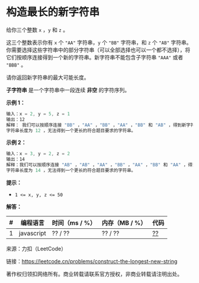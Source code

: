 # 构造最长的新字符串

给你三个整数 `x` ，`y` 和 `z` 。

这三个整数表示你有 `x` 个 `"AA"` 字符串，`y` 个 `"BB"` 字符串，和 `z` 个 `"AB"` 字符串。你需要选择这些字符串中的部分字符串（可以全部选择也可以一个都不选择），将它们按顺序连接得到一个新的字符串。新字符串不能包含子字符串 `"AAA"` 或者 `"BBB"` 。

请你返回新字符串的最大可能长度。

**子字符串** 是一个字符串中一段连续 **非空** 的字符序列。

**示例 1：**

``` javascript
输入：x = 2, y = 5, z = 1
输出：12
解释： 我们可以按顺序连接 "BB" ，"AA" ，"BB" ，"AA" ，"BB" 和 "AB" ，得到新字符串 "BBAABBAABBAB" 。
字符串长度为 12 ，无法得到一个更长的符合题目要求的字符串。
```

**示例 2：**

``` javascript
输入：x = 3, y = 2, z = 2
输出：14
解释：我们可以按顺序连接 "AB" ，"AB" ，"AA" ，"BB" ，"AA" ，"BB" 和 "AA" ，得到新字符串 "ABABAABBAABBAA" 。
字符串长度为 14 ，无法得到一个更长的符合题目要求的字符串。
```

**提示：**

- `1 <= x, y, z <= 50`

**解答：**

**#**|**编程语言**|**时间（ms / %）**|**内存（MB / %）**|**代码**
--|--|--|--|--
1|javascript|?? / ??|?? / ??|[??](./javascript/ac_v1.js)

来源：力扣（LeetCode）

链接：https://leetcode.cn/problems/construct-the-longest-new-string

著作权归领扣网络所有。商业转载请联系官方授权，非商业转载请注明出处。
